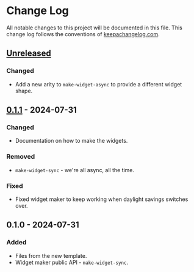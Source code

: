 # Change Log
All notable changes to this project will be documented in this file. This change log follows the conventions of [keepachangelog.com](http://keepachangelog.com/).

## [Unreleased]
### Changed
- Add a new arity to `make-widget-async` to provide a different widget shape.

## [0.1.1] - 2024-07-31
### Changed
- Documentation on how to make the widgets.

### Removed
- `make-widget-sync` - we're all async, all the time.

### Fixed
- Fixed widget maker to keep working when daylight savings switches over.

## 0.1.0 - 2024-07-31
### Added
- Files from the new template.
- Widget maker public API - `make-widget-sync`.

[Unreleased]: https://sourcehost.site/your-name/demo4/compare/0.1.1...HEAD
[0.1.1]: https://sourcehost.site/your-name/demo4/compare/0.1.0...0.1.1

